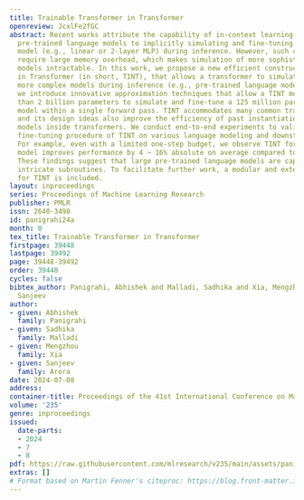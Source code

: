 ```yaml
---
title: Trainable Transformer in Transformer
openreview: JcxlFe2fGC
abstract: Recent works attribute the capability of in-context learning (ICL) in large
  pre-trained language models to implicitly simulating and fine-tuning an internal
  model (e.g., linear or 2-layer MLP) during inference. However, such constructions
  require large memory overhead, which makes simulation of more sophisticated internal
  models intractable. In this work, we propose a new efficient construction, Transformer
  in Transformer (in short, TINT), that allows a transformer to simulate and fine-tune
  more complex models during inference (e.g., pre-trained language models). In particular,
  we introduce innovative approximation techniques that allow a TINT model with less
  than 2 billion parameters to simulate and fine-tune a 125 million parameter transformer
  model within a single forward pass. TINT accommodates many common transformer variants
  and its design ideas also improve the efficiency of past instantiations of simple
  models inside transformers. We conduct end-to-end experiments to validate the internal
  fine-tuning procedure of TINT on various language modeling and downstream tasks.
  For example, even with a limited one-step budget, we observe TINT for a OPT-125M
  model improves performance by 4 − 16% absolute on average compared to OPT-125M.
  These findings suggest that large pre-trained language models are capable of performing
  intricate subroutines. To facilitate further work, a modular and extensible codebase
  for TINT is included.
layout: inproceedings
series: Proceedings of Machine Learning Research
publisher: PMLR
issn: 2640-3498
id: panigrahi24a
month: 0
tex_title: Trainable Transformer in Transformer
firstpage: 39448
lastpage: 39492
page: 39448-39492
order: 39448
cycles: false
bibtex_author: Panigrahi, Abhishek and Malladi, Sadhika and Xia, Mengzhou and Arora,
  Sanjeev
author:
- given: Abhishek
  family: Panigrahi
- given: Sadhika
  family: Malladi
- given: Mengzhou
  family: Xia
- given: Sanjeev
  family: Arora
date: 2024-07-08
address:
container-title: Proceedings of the 41st International Conference on Machine Learning
volume: '235'
genre: inproceedings
issued:
  date-parts:
  - 2024
  - 7
  - 8
pdf: https://raw.githubusercontent.com/mlresearch/v235/main/assets/panigrahi24a/panigrahi24a.pdf
extras: []
# Format based on Martin Fenner's citeproc: https://blog.front-matter.io/posts/citeproc-yaml-for-bibliographies/
---
```

